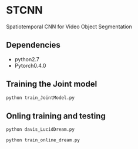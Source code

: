 # STCNN
Spatiotemporal CNN for Video Object Segmentation


## Dependencies
* python2.7
* Pytorch0.4.0


## Training the Joint model
```bash
python train_JointModel.py
```
## Onling training and testing

```bash
python davis_LucidDream.py
```
```bash
python train_online_dream.py
```

